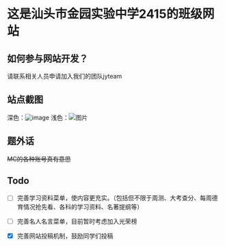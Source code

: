 # **这是汕头市金园实验中学2415的班级网站**



## 如何参与网站开发？
请联系相关人员申请加入我们的团队jyteam

## 站点截图
深色：![image](https://github.com/66622a/js2415-last/assets/71886213/334d8998-58f6-4368-9309-903da1a2eb9d)
浅色：![图片](https://github.com/66622a/js2415-last/assets/71886213/7aecb29f-00b5-477c-8613-218342654f93)


## 题外话
~~MC的各种账号真有意思~~


## Todo
- [ ] 完善学习资料菜单，使内容更充实。（包括但不限于周测、大考查分、每周德育情况抢先看、各科的学习资料、名著提纲等）

- [ ] 完善名人名言菜单，目前暂时考虑加入光荣榜

- [x] 完善网站投稿机制，鼓励同学们投稿

